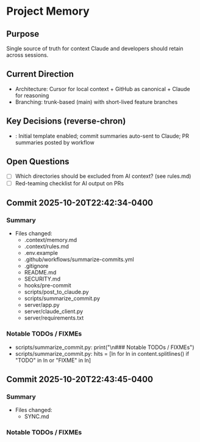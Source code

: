 # Project Memory

## Purpose
Single source of truth for context Claude and developers should retain across sessions.

## Current Direction
- Architecture: Cursor for local context + GitHub as canonical + Claude for reasoning
- Branching: trunk-based (main) with short-lived feature branches

## Key Decisions (reverse-chron)
- <YYYY-MM-DD>: Initial template enabled; commit summaries auto-sent to Claude; PR summaries posted by workflow

## Open Questions
- [ ] Which directories should be excluded from AI context? (see rules.md)
- [ ] Red-teaming checklist for AI output on PRs

## Commit 2025-10-20T22:42:34-0400

### Summary
- Files changed:
  - .context/memory.md
  - .context/rules.md
  - .env.example
  - .github/workflows/summarize-commits.yml
  - .gitignore
  - README.md
  - SECURITY.md
  - hooks/pre-commit
  - scripts/post_to_claude.py
  - scripts/summarize_commit.py
  - server/app.py
  - server/claude_client.py
  - server/requirements.txt

### Notable TODOs / FIXMEs
- scripts/summarize_commit.py: print("\n### Notable TODOs / FIXMEs")
- scripts/summarize_commit.py: hits = [ln for ln in content.splitlines() if "TODO" in ln or "FIXME" in ln]

## Commit 2025-10-20T22:43:45-0400

### Summary
- Files changed:
  - SYNC.md

### Notable TODOs / FIXMEs
